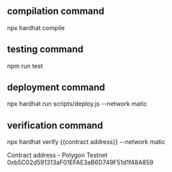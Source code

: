 ## compilation command
npx hardhat compile

## testing command
npm run test

## deployment command
npx hardhat run scripts/deploy.js --network matic 

## verification command
npx hardhat verify {{contract address}} --network matic

Contract address - Polygon Testnet
0xb5C02d591313aF01EFAE3aB6D749F51d1f48A859
